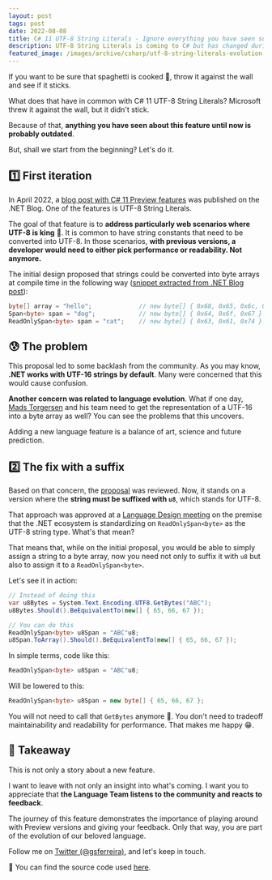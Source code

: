```yaml
---
layout: post
tags: post
date: 2022-08-08
title: C# 11 UTF-8 String Literals - Ignore everything you have seen so far
description: UTF-8 String Literals is coming to C# but has changed during C# 11 Preview. In this blog post, I will show what UTF-8 String Literals are trying to solve, what is changing and why it's changing.
featured_image: /images/archive/csharp/utf-8-string-literals-evolution.png
---
```


If you want to be sure that spaghetti is cooked 🍝, throw it against the wall and see if it sticks.

What does that have in common with C# 11 UTF-8 String Literals? Microsoft threw it against the wall, but it didn't stick.

Because of that, **anything you have seen about this feature until now is probably outdated**.

But, shall we start from the beginning? Let's do it.

## 1️⃣ First iteration

In April 2022, a [blog post with C# 11 Preview features](https://devblogs.microsoft.com/dotnet/csharp-11-preview-updates/#utf-8-string-literals) was published on the .NET Blog. One of the features is UTF-8 String Literals.

The goal of that feature is to **address particularly web scenarios where UTF-8 is king** 👑. It is common to have string constants that need to be converted into UTF-8. In those scenarios, **with previous versions, a developer would need to either pick performance or readability. Not anymore.**

The initial design proposed that strings could be converted into byte arrays at compile time in the following way ([snippet extracted from .NET Blog post](https://devblogs.microsoft.com/dotnet/csharp-11-preview-updates/#utf-8-string-literals)):

```csharp
byte[] array = "hello";             // new byte[] { 0x68, 0x65, 0x6c, 0x6c, 0x6f }
Span<byte> span = "dog";            // new byte[] { 0x64, 0x6f, 0x67 }
ReadOnlySpan<byte> span = "cat";    // new byte[] { 0x63, 0x61, 0x74 }
```

## 😰 The problem

This proposal led to some backlash from the community. As you may know, **.NET works with UTF-16 strings by default**. Many were concerned that this would cause confusion.

**Another concern was related to language evolution**. What if one day, [Mads Torgersen](https://devblogs.microsoft.com/dotnet/author/madst/) and his team need to get the representation of a UTF-16 into a byte array as well? You can see the problems that this uncovers.

Adding a new language feature is a balance of art, science and future prediction.

## 2️⃣ The fix with a suffix

Based on that concern, the [proposal](https://github.com/dotnet/csharplang/blob/main/proposals/utf8-string-literals.md) was reviewed. Now, it stands on a version where the **string must be suffixed with `u8`**, which stands for UTF-8.

That approach was approved at a [Language Design meeting](https://github.com/dotnet/csharplang/blob/main/meetings/2022/LDM-2022-04-18.md#issues-with-utf8-string-literals) on the premise that the .NET ecosystem is standardizing on `ReadOnlySpan<byte>` as the UTF-8 string type.
What's that mean?

That means that, while on the initial proposal, you would be able to simply assign a string to a byte array, now you need not only to suffix it with `u8` but also to assign it to a `ReadOnlySpan<byte>`.

Let's see it in action:

```csharp
// Instead of doing this
var u8Bytes = System.Text.Encoding.UTF8.GetBytes("ABC");
u8Bytes.Should().BeEquivalentTo(new[] { 65, 66, 67 });

// You can do this
ReadOnlySpan<byte> u8Span = "ABC"u8;
u8Span.ToArray().Should().BeEquivalentTo(new[] { 65, 66, 67 });
```

In simple terms, code like this:

```csharp
ReadOnlySpan<byte> u8Span = "ABC"u8;
```

Will be lowered to this:

```csharp
ReadOnlySpan<byte> u8Span = new byte[] { 65, 66, 67 };
```

You will not need to call that `GetBytes` anymore 🎉. You don't need to tradeoff maintainability and readability for performance. That makes me happy 😁.

## 👏 Takeaway

This is not only a story about a new feature.

I want to leave with not only an insight into what's coming.
I want you to appreciate that **the Language Team listens to the community and reacts to feedback**.

The journey of this feature demonstrates the importance of playing around with Preview versions and giving your feedback. Only that way, you are part of the evolution of our beloved language.

Follow me on [Twitter (@gsferreira)](https://twitter.com/gsferreira), and let's keep in touch.

🔗 You can find the source code used [here](https://github.com/gsferreira/dotnet-playground/tree/main/csharp/11/Utf8StringLiterals).

